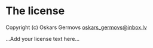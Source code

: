 # The license

Copyright (c) Oskars Germovs <oskars_germovs@inbox.lv>

...Add your license text here...